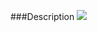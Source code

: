 ﻿<properties 
	pageTitle="New site and web" 
    pageName="nsw"
    parentPageId="livetemplates"
/>

###Description
<img src="http://docs.subpointsolutions.com/wp-content/uploads/2015/03/nsw.gif">